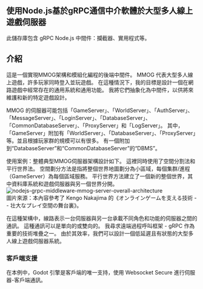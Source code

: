 ## 使用Node.js基於gRPC通信中介軟體於大型多人線上遊戲伺服器  
此儲存庫包含 gRPC Node.js 中間件：攔截器、實用程式等。
## 介紹
這是一個實現MMOG架構和模組化編程的後端中間件。 MMOG 代表大型多人線上遊戲，許多玩家同時登入並玩遊戲。 在這種情況下，我的目標是設計一個在網路遊戲中經常存在的通用系統和通用功能。 我將它們抽象化為中間件，以供將來維護和新的特定遊戲設計。


MMOG 的伺服器可能包括「GameServer」、「WorldServer」、「AuthServer」、「MessageServer」、「LoginServer」、「DatabaseServer」、「CommonDatabaseServer」、「ProxyServer」和「LogServer」。 其中，「GameServer」附加有「WorldServer」、「DatabaseServer」、「ProxyServer」等。並且根據玩家群的規模可以有很多。 有一個附加到“DatabaseServer”和“CommonDatabaseServer”的“DBMS”。

  
使用案例：整體典型MMOG伺服器架構設計如下。 這裡同時使用了空間分割法和平行世界法。 空間劃分方法是指將整個世界地圖劃分為小區域，每個集群/進程（GameServer）為每個區域服務。 平行世界方法建立了一個新的整個世界，其中資料庫系統和遊戲伺服器與另一個世界分開。  
![nodejs-grpc-middleware-mmog-server-overall-architecture](https://github.com/cloudchentrial/nodejs-gRPC-middleware-mmog-server/assets/31240078/d53bb7c3-cb0f-4c60-bdbc-276661242680)  
圖片來源：本內容參考了 Kengo Nakajima 的《オンラインゲームを支える技術 -- 壮大なプレイ空間の舞台裏》。

  
在這種架構中，線路表示一台伺服器與另一台承載不同角色和功能的伺服器之間的通訊。 這種通訊可以是單向的或雙向的。 我尋求遠端過程呼叫框架 - gRPC 作為重要的技術堆疊之一。 由於其效率，我們可以設計一個低延遲且有狀態的大型多人線上遊戲伺服器系統。

### 客戶端支援
在本例中，Godot 引擎是客戶端的唯一支持，使用 Websocket Secure 進行伺服器-客戶端通訊。




